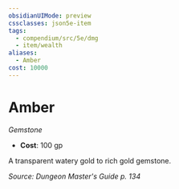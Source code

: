 ```yaml
---
obsidianUIMode: preview
cssclasses: json5e-item
tags:
  - compendium/src/5e/dmg
  - item/wealth
aliases:
  - Amber
cost: 10000
---
```

# Amber
*Gemstone*  

- **Cost**: 100 gp

A transparent watery gold to rich gold gemstone.

*Source: Dungeon Master's Guide p. 134*
